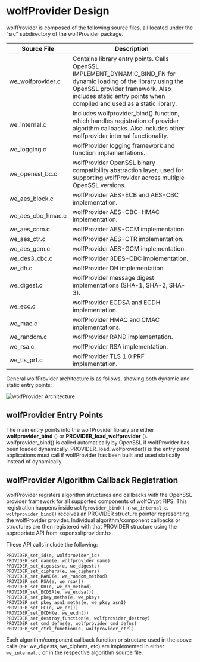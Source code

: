 # wolfProvider Design

wolfProvider is composed of the following source files, all located under the “src” subdirectory of the wolfProvider package.

| Source File | Description |
| --------------- | ---------------- |
| we_wolfprovider.c | Contains library entry points. Calls OpenSSL IMPLEMENT_DYNAMIC_BIND_FN for dynamic loading of the library using the OpenSSL provider framework. Also includes static entry points when compiled and used as a static library. |
| we_internal.c | Includes wolfprovider_bind() function, which handles registration of provider algorithm callbacks. Also includes other wolfprovider internal functionality. |
| we_logging.c | wolfProvider logging framework and function implementations. |
| we_openssl_bc.c | wolfProvider OpenSSL binary compatibility abstraction layer, used for supporting wolfProvider across multiple OpenSSL versions. |
| we_aes_block.c | wolfProvider AES-ECB and AES-CBC implementation. |
| we_aes_cbc_hmac.c | wolfProvider AES-CBC-HMAC implementation. |
| we_aes_ccm.c | wolfProvider AES-CCM implementation. |
| we_aes_ctr.c | wolfProvider AES-CTR implementation. |
| we_aes_gcm.c | wolfProvider AES-GCM implementation. |
| we_des3_cbc.c | wolfProvider 3DES-CBC implementation. |
| we_dh.c | wolfProvider DH implementation. |
| we_digest.c | wolfProvider message digest implementations (SHA-1, SHA-2, SHA-3). |
| we_ecc.c | wolfProvider ECDSA and ECDH implementation. |
| we_mac.c | wolfProvider HMAC and CMAC implementations. |
| we_random.c | wolfProvider RAND implementation. |
| we_rsa.c | wolfProvider RSA implementation. |
| we_tls_prf.c | wolfProvider TLS 1.0 PRF implementation. |


General wolfProvider architecture is as follows, showing both dynamic and static entry points:

![wolfProvider Architecture](../png/wolfprovider_architecture.png)

## wolfProvider Entry Points

The main entry points into the wolfProvider library are either **wolfprovider_bind** () or **PROVIDER_load_wolfprovider** (). wolfprovider_bind() is called automatically by OpenSSL if wolfProvider has been loaded dynamically. PROVIDER_load_wolfprovider() is the entry point applications must call if wolfProvider has been built and used statically instead of dynamically.

## wolfProvider Algorithm Callback Registration

wolfProvider registers algorithm structures and callbacks with the OpenSSL provider framework for all supported components of wolfCrypt FIPS. This registration happens inside `wolfprovider_bind()` in `we_internal.c`. `wolfprovider_bind()` receives an PROVIDER structure pointer
representing the wolfProvider provider. Individual algorithm/component callbacks or structures are then registered with that PROVIDER structure using the appropriate API from <openssl/provider.h>.

These API calls include the following:
```
PROVIDER_set_id(e, wolfprovider_id)
PROVIDER_set_name(e, wolfprovider_name)
PROVIDER_set_digests(e, we_digests)
PROVIDER_set_ciphers(e, we_ciphers)
PROVIDER_set_RAND(e, we_random_method)
PROVIDER_set_RSA(e, we_rsa())
PROVIDER_set_DH(e, we_dh_method)
PROVIDER_set_ECDSA(e, we_ecdsa())
PROVIDER_set_pkey_meths(e, we_pkey)
PROVIDER_set_pkey_asn1_meths(e, we_pkey_asn1)
PROVIDER_set_EC(e, we_ec())
PROVIDER_set_ECDH(e, we_ecdh())
PROVIDER_set_destroy_function(e, wolfprovider_destroy)
PROVIDER_set_cmd_defns(e, wolfprovider_cmd_defns)
PROVIDER_set_ctrl_function(e, wolfprovider_ctrl)
```

Each algorithm/component callback function or structure used in the above calls (ex: we_digests, we_ciphers, etc) are implemented in either `we_internal.c` or in the respective algorithm source file.
